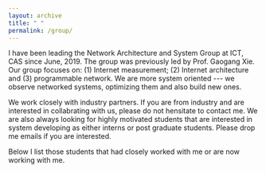 ```yaml
---
layout: archive
title: " "
permalink: /group/
---
```


I have been leading the Network Architecture and System Group at ICT, CAS since June, 2019. The group was previously led by Prof. Gaogang Xie. Our group focuses on: (1) Internet measurement; (2) Internet architecture and (3) programmable network. We are more system oriented --- we observe networked systems, optimizing them and also build new ones. 

We work closely with industry partners. If you are from industry and are interested in collabrating with us, please do not hensitate to contact me. We are also always looking for highly motivated students that are interested in system developing as either interns or post graduate students. Please drop me emails if you are interested.

Below I list those students that had closely worked with me or are now working with me.
